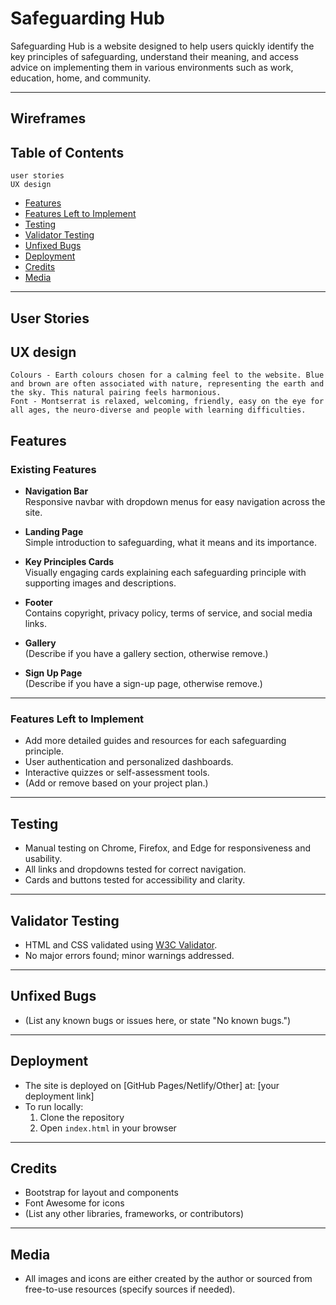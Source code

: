 # Safeguarding Hub

Safeguarding Hub is a website designed to help users quickly identify the key principles of safeguarding, understand their meaning, and access advice on implementing them in various environments such as work, education, home, and community.

---

## Wireframes


## Table of Contents

    user stories
    UX design

- [Features](#features)
- [Features Left to Implement](#features-left-to-implement)
- [Testing](#testing)
- [Validator Testing](#validator-testing)
- [Unfixed Bugs](#unfixed-bugs)
- [Deployment](#deployment)
- [Credits](#credits)
- [Media](#media)

---
## User Stories



## UX design
    Colours - Earth colours chosen for a calming feel to the website. Blue and brown are often associated with nature, representing the earth and the sky. This natural pairing feels harmonious.
    Font - Montserrat is relaxed, welcoming, friendly, easy on the eye for all ages, the neuro-diverse and people with learning difficulties.

## Features

### Existing Features

- **Navigation Bar**  
  Responsive navbar with dropdown menus for easy navigation across the site.

- **Landing Page**  
  Simple introduction to safeguarding, what it means and its importance.

- **Key Principles Cards**  
  Visually engaging cards explaining each safeguarding principle with supporting images and descriptions.

- **Footer**  
  Contains copyright, privacy policy, terms of service, and social media links.

- **Gallery**  
  (Describe if you have a gallery section, otherwise remove.)

- **Sign Up Page**  
  (Describe if you have a sign-up page, otherwise remove.)

---

### Features Left to Implement

- Add more detailed guides and resources for each safeguarding principle.
- User authentication and personalized dashboards.
- Interactive quizzes or self-assessment tools.
- (Add or remove based on your project plan.)

---

## Testing

- Manual testing on Chrome, Firefox, and Edge for responsiveness and usability.
- All links and dropdowns tested for correct navigation.
- Cards and buttons tested for accessibility and clarity.

---

## Validator Testing

- HTML and CSS validated using [W3C Validator](https://validator.w3.org/).
- No major errors found; minor warnings addressed.

---

## Unfixed Bugs

- (List any known bugs or issues here, or state "No known bugs.")

---

## Deployment

- The site is deployed on [GitHub Pages/Netlify/Other] at: [your deployment link]
- To run locally:  
  1. Clone the repository  
  2. Open `index.html` in your browser

---

## Credits

- Bootstrap for layout and components
- Font Awesome for icons
- (List any other libraries, frameworks, or contributors)

---

## Media

- All images and icons are either created by the author or sourced from free-to-use resources (specify sources if needed).


